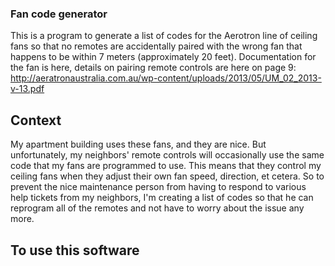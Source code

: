 ### Fan code generator

This is a program to generate a list of codes for the Aerotron line of ceiling fans so that no remotes are accidentally paired with the wrong fan that happens to be within 7 meters (approximately 20 feet). Documentation for the fan is here, details on pairing remote controls are here on page 9: http://aeratronaustralia.com.au/wp-content/uploads/2013/05/UM_02_2013-v-13.pdf

## Context

My apartment building uses these fans, and they are nice. But unfortunately, my neighbors' remote controls will occasionally use the same code that my fans are programmed to use. This means that they control my ceiling fans when they adjust their own fan speed, direction, et cetera. So to prevent the nice maintenance person from having to respond to various help tickets from my neighbors, I'm creating a list of codes so that he can reprogram all of the remotes and not have to worry about the issue any more.

## To use this software

